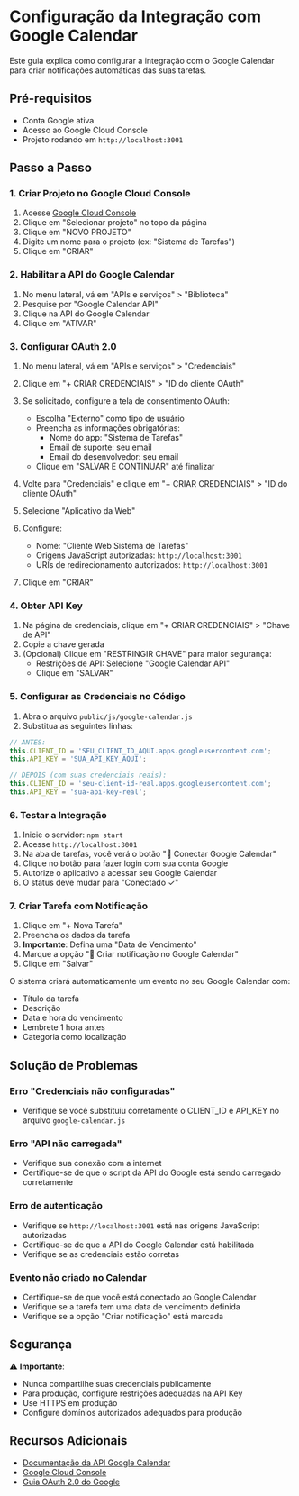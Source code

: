 # Configuração da Integração com Google Calendar

Este guia explica como configurar a integração com o Google Calendar para criar notificações automáticas das suas tarefas.

## Pré-requisitos

- Conta Google ativa
- Acesso ao Google Cloud Console
- Projeto rodando em `http://localhost:3001`

## Passo a Passo

### 1. Criar Projeto no Google Cloud Console

1. Acesse [Google Cloud Console](https://console.cloud.google.com/)
2. Clique em "Selecionar projeto" no topo da página
3. Clique em "NOVO PROJETO"
4. Digite um nome para o projeto (ex: "Sistema de Tarefas")
5. Clique em "CRIAR"

### 2. Habilitar a API do Google Calendar

1. No menu lateral, vá em "APIs e serviços" > "Biblioteca"
2. Pesquise por "Google Calendar API"
3. Clique na API do Google Calendar
4. Clique em "ATIVAR"

### 3. Configurar OAuth 2.0

1. No menu lateral, vá em "APIs e serviços" > "Credenciais"
2. Clique em "+ CRIAR CREDENCIAIS" > "ID do cliente OAuth"
3. Se solicitado, configure a tela de consentimento OAuth:
   - Escolha "Externo" como tipo de usuário
   - Preencha as informações obrigatórias:
     - Nome do app: "Sistema de Tarefas"
     - Email de suporte: seu email
     - Email do desenvolvedor: seu email
   - Clique em "SALVAR E CONTINUAR" até finalizar

4. Volte para "Credenciais" e clique em "+ CRIAR CREDENCIAIS" > "ID do cliente OAuth"
5. Selecione "Aplicativo da Web"
6. Configure:
   - Nome: "Cliente Web Sistema de Tarefas"
   - Origens JavaScript autorizadas: `http://localhost:3001`
   - URIs de redirecionamento autorizados: `http://localhost:3001`
7. Clique em "CRIAR"

### 4. Obter API Key

1. Na página de credenciais, clique em "+ CRIAR CREDENCIAIS" > "Chave de API"
2. Copie a chave gerada
3. (Opcional) Clique em "RESTRINGIR CHAVE" para maior segurança:
   - Restrições de API: Selecione "Google Calendar API"
   - Clique em "SALVAR"

### 5. Configurar as Credenciais no Código

1. Abra o arquivo `public/js/google-calendar.js`
2. Substitua as seguintes linhas:

```javascript
// ANTES:
this.CLIENT_ID = 'SEU_CLIENT_ID_AQUI.apps.googleusercontent.com';
this.API_KEY = 'SUA_API_KEY_AQUI';

// DEPOIS (com suas credenciais reais):
this.CLIENT_ID = 'seu-client-id-real.apps.googleusercontent.com';
this.API_KEY = 'sua-api-key-real';
```

### 6. Testar a Integração

1. Inicie o servidor: `npm start`
2. Acesse `http://localhost:3001`
3. Na aba de tarefas, você verá o botão "📅 Conectar Google Calendar"
4. Clique no botão para fazer login com sua conta Google
5. Autorize o aplicativo a acessar seu Google Calendar
6. O status deve mudar para "Conectado ✓"

### 7. Criar Tarefa com Notificação

1. Clique em "+ Nova Tarefa"
2. Preencha os dados da tarefa
3. **Importante**: Defina uma "Data de Vencimento"
4. Marque a opção "📅 Criar notificação no Google Calendar"
5. Clique em "Salvar"

O sistema criará automaticamente um evento no seu Google Calendar com:
- Título da tarefa
- Descrição
- Data e hora do vencimento
- Lembrete 1 hora antes
- Categoria como localização

## Solução de Problemas

### Erro "Credenciais não configuradas"
- Verifique se você substituiu corretamente o CLIENT_ID e API_KEY no arquivo `google-calendar.js`

### Erro "API não carregada"
- Verifique sua conexão com a internet
- Certifique-se de que o script da API do Google está sendo carregado corretamente

### Erro de autenticação
- Verifique se `http://localhost:3001` está nas origens JavaScript autorizadas
- Certifique-se de que a API do Google Calendar está habilitada
- Verifique se as credenciais estão corretas

### Evento não criado no Calendar
- Certifique-se de que você está conectado ao Google Calendar
- Verifique se a tarefa tem uma data de vencimento definida
- Verifique se a opção "Criar notificação" está marcada

## Segurança

⚠️ **Importante**: 
- Nunca compartilhe suas credenciais publicamente
- Para produção, configure restrições adequadas na API Key
- Use HTTPS em produção
- Configure domínios autorizados adequados para produção

## Recursos Adicionais

- [Documentação da API Google Calendar](https://developers.google.com/calendar/api/guides/overview)
- [Google Cloud Console](https://console.cloud.google.com/)
- [Guia OAuth 2.0 do Google](https://developers.google.com/identity/protocols/oauth2)